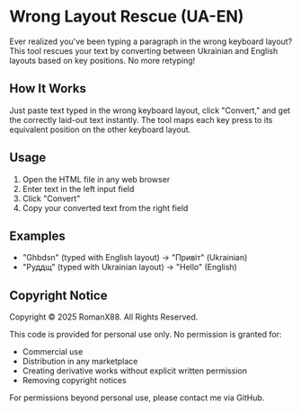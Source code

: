 # Wrong Layout Rescue (UA-EN)

Ever realized you've been typing a paragraph in the wrong keyboard layout? This tool rescues your text by converting between Ukrainian and English layouts based on key positions. No more retyping!

## How It Works

Just paste text typed in the wrong keyboard layout, click "Convert," and get the correctly laid-out text instantly. The tool maps each key press to its equivalent position on the other keyboard layout.

## Usage

1. Open the HTML file in any web browser
2. Enter text in the left input field
3. Click "Convert"
4. Copy your converted text from the right field

## Examples

- "Ghbdsn" (typed with English layout) → "Привіт" (Ukrainian)
- "Руддщ" (typed with Ukrainian layout) → "Hello" (English)

## Copyright Notice

Copyright © 2025 RomanX88. All Rights Reserved.

This code is provided for personal use only. No permission is granted for:
- Commercial use
- Distribution in any marketplace
- Creating derivative works without explicit written permission
- Removing copyright notices

For permissions beyond personal use, please contact me via GitHub.
